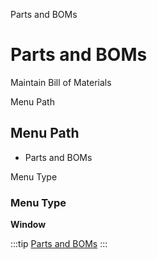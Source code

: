 
Parts and BOMs
# Parts and BOMs


Maintain Bill of Materials

Menu Path
## Menu Path



- Parts and BOMs

Menu Type
### Menu Type

**Window**


:::tip
[Parts and BOMs](functional-guide/window/window-parts-and-boms.md)
:::